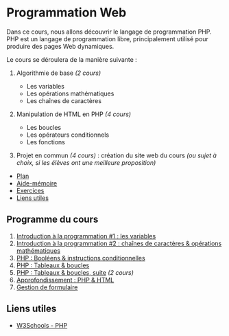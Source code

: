 # Programmation Web

Dans ce cours, nous allons découvrir le langage de programmation PHP. PHP est un langage de programmation libre, principalement utilisé pour produire des pages Web dynamiques.

Le cours se déroulera de la manière suivante : 

1. Algorithmie de base *(2 cours)*
    - Les variables
    - Les opérations mathématiques
    - Les chaînes de caractères

2. Manipulation de HTML en PHP *(4 cours)*
    - Les boucles
    - Les opérateurs conditionnels
    - Les fonctions

3. Projet en commun *(4 cours)* : création du site web du cours *(ou sujet à choix, si les élèves ont une meilleure proposition)*

- [Plan](#programme-du-cours)
- [Aide-mémoire](/aide-memoire/php)
- [Exercices](#exercices)
- [Liens utiles](#liens-utiles)

## Programme du cours

1. [Introduction à la programmation #1 : les variables](https://futurekids-io.github.io/6.011-Programmation-Web/cours1/#1)
2. [Introduction à la programmation #2 : chaînes de caractères & opérations mathématiques](https://futurekids-io.github.io/6.011-Programmation-Web/cours2/#1)
3. [PHP : Booléens & instructions conditionnelles](https://futurekids-io.github.io/6.011-Programmation-Web/cours3/#1)
4. [PHP : Tableaux & boucles](https://futurekids-io.github.io/6.011-Programmation-Web/cours4/#1)
5. [PHP : Tableaux & boucles, suite](https://futurekids-io.github.io/6.011-Programmation-Web/cours5/#1) *(2 cours)*
7. [Approfondissement : PHP & HTML](https://futurekids-io.github.io/6.011-Programmation-Web/cours7/#1)
8. [Gestion de formulaire](https://futurekids-io.github.io/6.011-Programmation-Web/cours8/#1)


<!-- 
## Exercices

*À venir*


- [Activité 1 : ](/exercices/activite01) 
- [Activité 2 : ](/exercices/activite02)
- [Activité 3 : ](/exercices/activite03) 
- [Activité 4 : ](/exercices/activite04) 
- [Activité 5 : ](/exercices/activite05) 
- [Activité 6 : ](/exercices/activite06) 
-->

## Liens utiles

- [W3Schools - PHP](https://www.w3schools.com/php/default.asp)
